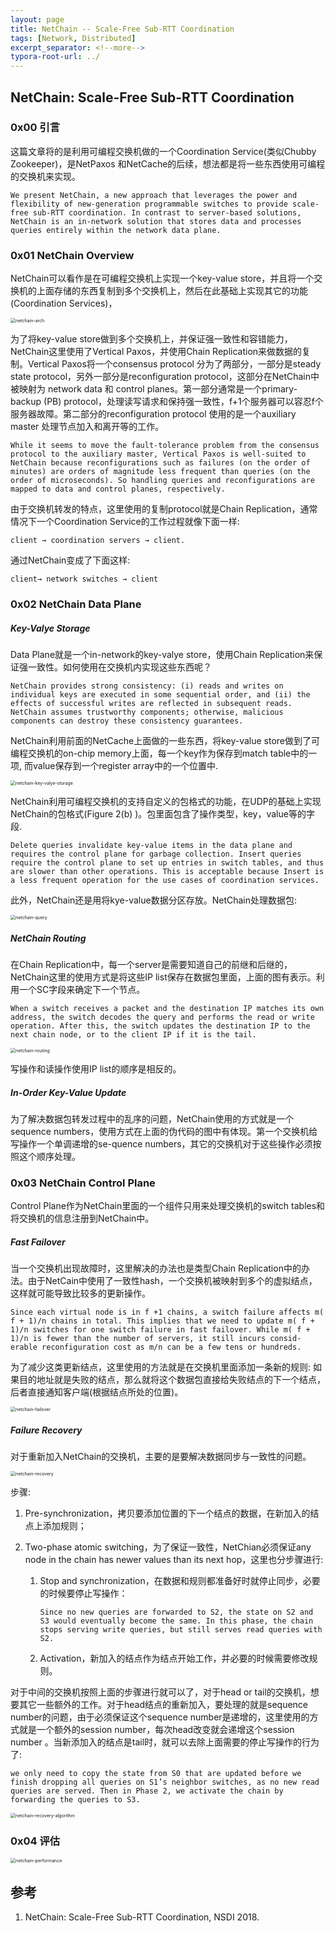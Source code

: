 ```yaml
---
layout: page
title: NetChain -- Scale-Free Sub-RTT Coordination
tags: [Network, Distributed]
excerpt_separator: <!--more-->
typora-root-url: ../
---
```


## NetChain: Scale-Free Sub-RTT Coordination 

### 0x00 引言

   这篇文章将的是利用可编程交换机做的一个Coordination Service(类似Chubby Zookeeper)，是NetPaxos 和NetCache的后续，想法都是将一些东西使用可编程的交换机来实现。

  ```
We present NetChain, a new approach that leverages the power and flexibility of new-generation programmable switches to provide scale-free sub-RTT coordination. In contrast to server-based solutions, NetChain is an in-network solution that stores data and processes queries entirely within the network data plane. 
  ```

### 0x01 NetChain Overview 

  NetChain可以看作是在可编程交换机上实现一个key-value store，并且将一个交换机的上面存储的东西复制到多个交换机上，然后在此基础上实现其它的功能(Coordination Services)，

<img src="/assets/img/netchain-arch.png" alt="netchain-arch" style="zoom:50%;" />

  为了将key-value store做到多个交换机上，并保证强一致性和容错能力，NetChain这里使用了Vertical Paxos，并使用Chain Replication来做数据的复制。Vertical Paxos将一个consensus protocol 分为了两部分，一部分是steady state protocol，另外一部分是reconfiguration protocol，这部分在NetChain中被映射为 network data 和 control planes。第一部分通常是一个primary-backup (PB) protocol，处理读写请求和保持强一致性，f+1个服务器可以容忍f个服务器故障。第二部分的reconfiguration protocol 使用的是一个auxiliary master 处理节点加入和离开等的工作。

```
While it seems to move the fault-tolerance problem from the consensus protocol to the auxiliary master, Vertical Paxos is well-suited to NetChain because reconfigurations such as failures (on the order of minutes) are orders of magnitude less frequent than queries (on the order of microseconds). So handling queries and reconfigurations are mapped to data and control planes, respectively.
```

由于交换机转发的特点，这里使用的复制protocol就是Chain Replication，通常情况下一个Coordination Service的工作过程就像下面一样:

```
client → coordination servers → client.
```

通过NetChain变成了下面这样:

```
client→ network switches → client
```

### 0x02 NetChain Data Plane  

##### Key-Valye Storage

  Data Plane就是一个in-network的key-valye store，使用Chain Replication来保证强一致性。如何使用在交换机内实现这些东西呢？

  ```
NetChain provides strong consistency: (i) reads and writes on individual keys are executed in some sequential order, and (ii) the effects of successful writes are reflected in subsequent reads. NetChain assumes trustworthy components; otherwise, malicious components can destroy these consistency guarantees.
  ```

  NetChain利用前面的NetCache上面做的一些东西，将key-value store做到了可编程交换机的on-chip memory上面，每一个key作为保存到match table中的一项, 而value保存到一个register array中的一个位置中. 

<img src="/assets/img/netchain-key-valye-storage.png" alt="netchain-key-valye-storage" style="zoom:50%;" />

  

  NetChain利用可编程交换机的支持自定义的包格式的功能，在UDP的基础上实现NetChain的包格式(Figure 2(b) )。包里面包含了操作类型，key，value等的字段.

```
Delete queries invalidate key-value items in the data plane and requires the control plane for garbage collection. Insert queries require the control plane to set up entries in switch tables, and thus are slower than other operations. This is acceptable because Insert is a less frequent operation for the use cases of coordination services.
```

此外，NetChain还是用将kye-value数据分区存放。NetChain处理数据包:

<img src="/assets/img/netchain-query.png" alt="netchain-query" style="zoom: 50%;" />

##### NetChain Routing 

   在Chain Replication中，每一个server是需要知道自己的前继和后继的，NetChain这里的使用方式是将这些IP list保存在数据包里面，上面的图有表示。利用一个SC字段来确定下一个节点。

```
When a switch receives a packet and the destination IP matches its own address, the switch decodes the query and performs the read or write operation. After this, the switch updates the destination IP to the next chain node, or to the client IP if it is the tail.
```

<img src="/assets/img/netchain-routing.png" alt="netchain-routing" style="zoom:50%;" />

 写操作和读操作使用IP list的顺序是相反的。

##### In-Order Key-Value Update 

  为了解决数据包转发过程中的乱序的问题，NetChain使用的方式就是一个sequence numbers，使用方式在上面的伪代码的图中有体现。第一个交换机给写操作一个单调递增的se-quence numbers，其它的交换机对于这些操作必须按照这个顺序处理。

### 0x03 NetChain Control Plane 

  Control Plane作为NetChain里面的一个组件只用来处理交换机的switch tables和将交换机的信息注册到NetChain中。

##### Fast Failover 

  当一个交换机出现故障时，这里解决的办法也是类型Chain Replication中的办法。由于NetCain中使用了一致性hash，一个交换机被映射到多个的虚拟结点，这样就可能导致比较多的更新操作。

```
Since each virtual node is in f +1 chains, a switch failure affects m( f + 1)/n chains in total. This implies that we need to update m( f + 1)/n switches for one switch failure in fast failover. While m( f + 1)/n is fewer than the number of servers, it still incurs consid- erable reconfiguration cost as m/n can be a few tens or hundreds. 
```

为了减少这类更新结点，这里使用的方法就是在交换机里面添加一条新的规则: 如果目的地址就是失败的结点，那么就将这个数据包直接给失败结点的下一个结点，后者直接通知客户端(根据结点所处的位置)。

<img src="/assets/img/netchain-failover.png" alt="netchain-failover" style="zoom:50%;" />

##### Failure Recovery 

  对于重新加入NetChain的交换机，主要的是要解决数据同步与一致性的问题。

<img src="/assets/img/netchain-recovery.png" alt="netchain-recovery" style="zoom:50%;" />

步骤:

1. Pre-synchronization，拷贝要添加位置的下一个结点的数据，在新加入的结点上添加规则；

2. Two-phase atomic switching，为了保证一致性，NetChian必须保证any node in the chain has newer values than its next hop，这里也分步骤进行:

   1. Stop and synchronization，在数据和规则都准备好时就停止同步，必要的时候要停止写操作：

      ```
      Since no new queries are forwarded to S2, the state on S2 and S3 would eventually become the same. In this phase, the chain stops serving write queries, but still serves read queries with S2.
      ```

   2. Activation，新加入的结点作为结点开始工作，并必要的时候需要修改规则。

  对于中间的交换机按照上面的步骤进行就可以了，对于head or tail的交换机，想要其它一些额外的工作。对于head结点的重新加入，要处理的就是sequence number的问题，由于必须保证这个sequence number是递增的，这里使用的方式就是一个额外的session number，每次head改变就会递增这个session number 。当新添加入的结点是tail时，就可以去除上面需要的停止写操作的行为了:

```
we only need to copy the state from S0 that are updated before we finish dropping all queries on S1’s neighbor switches, as no new read queries are served. Then in Phase 2, we activate the chain by forwarding the queries to S3.
```

<img src="/assets/img/netchain-recovery-algorithm.png" alt="netchain-recovery-algorithm" style="zoom:50%;" />

### 0x04 评估

<img src="/assets/img/netchain-performance.png" alt="netchain-performance" style="zoom:50%;" />

## 参考

1. NetChain: Scale-Free Sub-RTT Coordination, NSDI 2018.